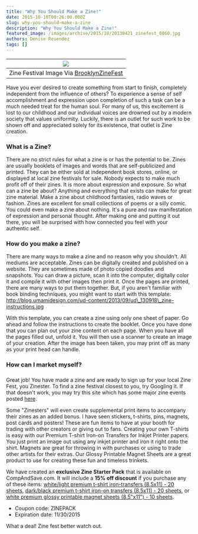 ```yaml
---
title: "Why You Should Make a Zine!"
date: 2015-10-10T00:26:00.000Z
slug: why-you-should-make-a-zine
description: "Why You Should Make a Zine!"
featured_image: /images/archive/2015/10/20130421_zinefest_0860.jpg
authors: Denise Resendez
tags: []
---
```


| [![](/blog/images/20130421_zinefest_0860.jpg)](/blog/images/20130421%5Fzinefest%5F0860.jpg)                                          |
| ------------------------------------------------------------------------------------------------------------------------------- |
| Zine Festival Image Via [BrooklynZineFest](https://brooklynzinefest.files.wordpress.com/2013/04/20130421%5Fzinefest%5F0860.jpg) |

Have you ever desired to create something from start to finish, completely independent from the influence of others? To experience a sense of self accomplishment and expression upon completion of such a task can be a much needed treat for the human soul. For many of us, this excitement is lost to our childhood and our individual voices are drowned out by a modern society that values uniformity. Luckily, there is an outlet for such work to be shown off and appreciated solely for its existence, that outlet is Zine creation.

### What is a Zine?

There are no strict rules for what a zine is or has the potential to be. Zines are usually booklets of images and words that are self-publicized and printed. They can be either sold at independent book stores, online, or displayed at local zine festivals for sale. Nobody expects to make much profit off of their zines. It is more about expression and exposure. So what can a zine be about? Anything and everything that exists can make for great zine material. Make a zine about childhood fantasies, radio waves or fashion. Zines are excellent for small collections of poems or a silly comic. You could even make a zine about nothing. It's a pure and raw manifestation of expression and personal thought. After making one and putting it out there, you will be surprised with how connected you feel with your authentic self.

### How do you make a zine?

There are many ways to make a zine and no reason why you shouldn't. All mediums are acceptable. Zines can be digitally created and published on a website. They are sometimes made of photo copied doodles and snapshots. You can draw a picture, scan it into the computer, digitally color it and compile it with other images then print it. Once the pages are printed, there are many ways to put them together. But, if you aren't familiar with book binding techniques, you might want to start with this template:  
http://blog.umamidesign.com/ud-content/2013/09/ud\_130918\_zine-instructions.jpg

With this template, you can create a zine using only one sheet of paper. Go ahead and follow the instructions to create the booklet. Once you have done that you can plan out your zine content on each page. When you have all the pages filled out, unfold it. You will then use a scanner to create an image of your creation. After the image has been taken, you may print off as many as your print head can handle.

### How can I market myself?

### 

Great job! You have made a zine and are ready to sign up for your local Zine Fest, you Zinester. To find a zine festival closest to you, try Googling it. If that doesn't work, you may try this site which has some major zine events posted [here](https://stolensharpierevolution.org/events/).

Some "Zinesters" will even create supplemental print items to accompany their zines as an added bonus. I have seen stickers, t-shirts, pins, magnets, post cards and posters! These are fun items to have at your booth for trading with other creators or giving out to fans. Creating your own T-shirts is easy with our Premium T-shirt Iron-on Transfers for Inkjet Printer papers. You just print an image out using any inkjet printer and iron it right onto the shirt. Magnets are great for throwing in with purchases or using to trade other artists for their extras. Our Glossy Printable Magnet Sheets are a great product to use for creating these fun and timeless trinkets.

We have created an **exclusive Zine Starter Pack** that is available on CompAndSave.com. It will include a **15% off discount** if you purchase any of these items: [white/light premium t-shirt iron-transfers (8.5x11) - 20 sheets](https://mandrillapp.com/track/click/30152516/www.compandsave.com?p=eyJzIjoiOHlkdTEwRVM1ekJRUXVGQ3k2dTJjN2syejZjIiwidiI6MSwicCI6IntcInVcIjozMDE1MjUxNixcInZcIjoxLFwidXJsXCI6XCJodHRwczpcXFwvXFxcL3d3dy5jb21wYW5kc2F2ZS5jb21cXFwvc2hvcHBpbmdjYXJ0LmFzcD9Qcm9kdWN0Q29kZT1QSC1UUC04LjVYMTEtTElHSFQtSU5LLTIwUEsmUVRZLlBILVRQLTguNVgxMS1MSUdIVC1JTkstMjBQSz0xXCIsXCJpZFwiOlwiNjdmMmVlYzcwYjUyNDFjMWI5YTM3ZmNiMmIwZDQwMmNcIixcInVybF9pZHNcIjpbXCJiZTc3ZWNkNjUxY2RlMjMxZjI3MzU1MTJhNWE4YzBmMWZlY2YwNzY3XCJdfSJ9), [dark/black premium t-shirt iron-on transfers (8.5x11) - 20 sheets](https://mandrillapp.com/track/click/30152516/www.compandsave.com?p=eyJzIjoiYjRuNTRhX2RKVkNaRnBXRU52ZldQRDNIZnZVIiwidiI6MSwicCI6IntcInVcIjozMDE1MjUxNixcInZcIjoxLFwidXJsXCI6XCJodHRwczpcXFwvXFxcL3d3dy5jb21wYW5kc2F2ZS5jb21cXFwvc2hvcHBpbmdjYXJ0LmFzcD9Qcm9kdWN0Q29kZT1QSC1UUC04LjVYMTEtREFSSy1JTkstMjBQSyZRVFkuUEgtVFAtOC41WDExLURBUkstSU5LLTIwUEs9MVwiLFwiaWRcIjpcIjY3ZjJlZWM3MGI1MjQxYzFiOWEzN2ZjYjJiMGQ0MDJjXCIsXCJ1cmxfaWRzXCI6W1wiYmU3N2VjZDY1MWNkZTIzMWYyNzM1NTEyYTVhOGMwZjFmZWNmMDc2N1wiXX0ifQ), or [white premium glossy printable magnet sheets (8.5"x11") - 10 sheets](https://mandrillapp.com/track/click/30152516/www.compandsave.com?p=eyJzIjoiUkhlVlpZN0NKX2RsMGd2Mk1kUGN2UmZCSTVvIiwidiI6MSwicCI6IntcInVcIjozMDE1MjUxNixcInZcIjoxLFwidXJsXCI6XCJodHRwczpcXFwvXFxcL3d3dy5jb21wYW5kc2F2ZS5jb21cXFwvc2hvcHBpbmdjYXJ0LmFzcD9Qcm9kdWN0Q29kZT1QSC1NUy04LjVYMTEtR0xPU1NZLTEwUEsmUVRZLlBILU1TLTguNVgxMS1HTE9TU1ktMTBQSz0xXCIsXCJpZFwiOlwiNjdmMmVlYzcwYjUyNDFjMWI5YTM3ZmNiMmIwZDQwMmNcIixcInVybF9pZHNcIjpbXCJiZTc3ZWNkNjUxY2RlMjMxZjI3MzU1MTJhNWE4YzBmMWZlY2YwNzY3XCJdfSJ9).

* Coupon code: ZINEPACK
* Expiration date: 11/30/2015

What a deal! Zine fest better watch out.